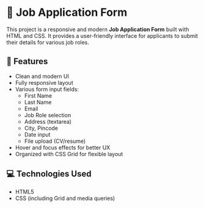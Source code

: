 # 📝 Job Application Form

This project is a responsive and modern **Job Application Form** built with HTML and CSS. It provides a user-friendly interface for applicants to submit their details for various job roles.

## 🚀 Features

- Clean and modern UI
- Fully responsive layout
- Various form input fields:
  - First Name
  - Last Name
  - Email
  - Job Role selection
  - Address (textarea)
  - City, Pincode
  - Date input
  - File upload (CV/resume)
- Hover and focus effects for better UX
- Organized with CSS Grid for flexible layout

## 💻 Technologies Used

- HTML5
- CSS (including Grid and media queries)
